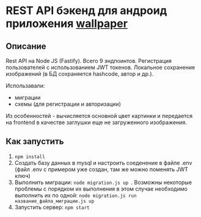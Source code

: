 # REST API бэкенд для андроид приложения [wallpaper](https://github.com/IlyaIIS/WallpaperGenerator)

## Описание
Rest API на Node JS (Fastify). Всего 9 эндпоинтов. Регистрация пользователей с использованием JWT токенов. Локальное сохранение изображений (в БД сохраняется hashcode, автор и др.).

Использавали:
- миграции
- схемы (для регистрации и авторизации)

Из особенностей - вычисляется основной цвет картинки и передается на frontend в качестве заглушки еще не загруженного изображения.


## Как запустить
1) ``` npm install ```
2) Создать базу данных в mysql и настроить соеденение в файле .env (файл .env с примером уже создан, там же можно поменять JWT ключ)
3) Выполнить миграции: ```node migration.js up ```. Возможны некоторые проблемы с порядком их выполнения в этом случае необходимо выполнить их по одной: ``` node migration.js run название_файла_миграции.js up ```
4) Запустить сервер: ``` npm start ```